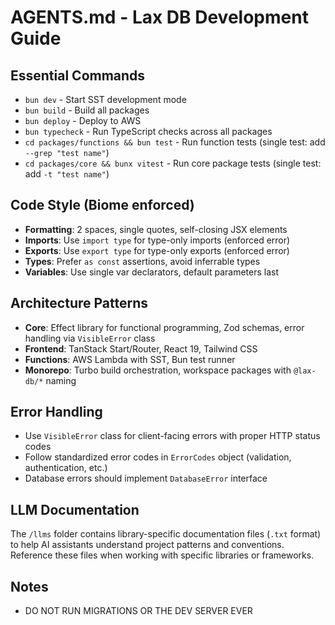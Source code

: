 # AGENTS.md - Lax DB Development Guide

## Essential Commands

- `bun dev` - Start SST development mode
- `bun build` - Build all packages
- `bun deploy` - Deploy to AWS
- `bun typecheck` - Run TypeScript checks across all packages
- `cd packages/functions && bun test` - Run function tests (single test: add
  `--grep "test name"`)
- `cd packages/core && bunx vitest` - Run core package tests (single test: add
  `-t "test name"`)

## Code Style (Biome enforced)

- **Formatting**: 2 spaces, single quotes, self-closing JSX elements
- **Imports**: Use `import type` for type-only imports (enforced error)
- **Exports**: Use `export type` for type-only exports (enforced error)
- **Types**: Prefer `as const` assertions, avoid inferrable types
- **Variables**: Use single var declarators, default parameters last

## Architecture Patterns

- **Core**: Effect library for functional programming, Zod schemas, error
  handling via `VisibleError` class
- **Frontend**: TanStack Start/Router, React 19, Tailwind CSS
- **Functions**: AWS Lambda with SST, Bun test runner
- **Monorepo**: Turbo build orchestration, workspace packages with `@lax-db/*`
  naming

## Error Handling

- Use `VisibleError` class for client-facing errors with proper HTTP status
  codes
- Follow standardized error codes in `ErrorCodes` object (validation,
  authentication, etc.)
- Database errors should implement `DatabaseError` interface

## LLM Documentation

The `/llms` folder contains library-specific documentation files (`.txt` format) to help AI assistants understand project patterns and conventions. Reference these files when working with specific libraries or frameworks.

## Notes

- DO NOT RUN MIGRATIONS OR THE DEV SERVER EVER
